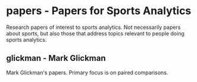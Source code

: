 # papers - Papers for Sports Analytics

Research papers of interest to sports analytics. Not necessarily papers about sports, but also those that address topics relevant to people doing sports analytics.

## glickman - Mark Glickman

Mark Glickman's papers. Primary focus is on paired comparisons.
